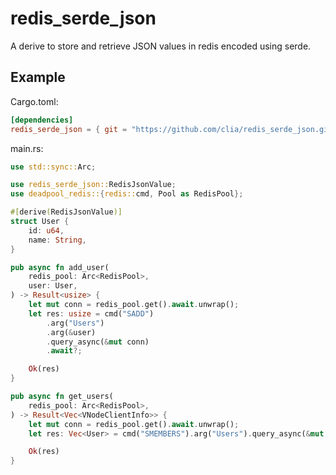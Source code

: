 # redis_serde_json

A derive to store and retrieve JSON values in redis encoded using serde.

## Example

Cargo.toml:

```toml
[dependencies]
redis_serde_json = { git = "https://github.com/clia/redis_serde_json.git" }
```

main.rs:

```rust
use std::sync::Arc;

use redis_serde_json::RedisJsonValue;
use deadpool_redis::{redis::cmd, Pool as RedisPool};

#[derive(RedisJsonValue)]
struct User {
    id: u64,
    name: String,
}

pub async fn add_user(
    redis_pool: Arc<RedisPool>,
    user: User,
) -> Result<usize> {
    let mut conn = redis_pool.get().await.unwrap();
    let res: usize = cmd("SADD")
        .arg("Users")
        .arg(&user)
        .query_async(&mut conn)
        .await?;

    Ok(res)
}

pub async fn get_users(
    redis_pool: Arc<RedisPool>,
) -> Result<Vec<VNodeClientInfo>> {
    let mut conn = redis_pool.get().await.unwrap();
    let res: Vec<User> = cmd("SMEMBERS").arg("Users").query_async(&mut conn).await?;

    Ok(res)
}
```
